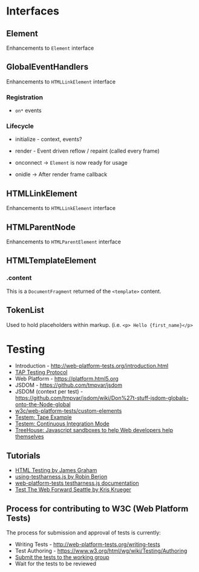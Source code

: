 # Interfaces

## Element

Enhancements to `Element` interface

## GlobalEventHandlers

Enhancements to `HTMLLinkElement` interface


### Registration
  - `on*` events

### Lifecycle
  - initialize - context, events?
  - render - Event driven reflow / repaint (called every frame)

  - onconnect -> `Element` is now ready for usage
  - onidle    -> After render frame callback

## HTMLLinkElement

Enhancements to `HTMLLinkElement` interface

## HTMLParentNode

Enhancements to `HTMLParentElement` interface

## HTMLTemplateElement

### .content

This is a `DocumentFragment` returned of the `<template>` content.

## TokenList

Used to hold placeholders within markup. (i.e. `<p> Hello {first_name}</p>`


# Testing

  - Introduction - http://web-platform-tests.org/introduction.html
  - [TAP Testing Protocol](https://testanything.org)
  - Web Platform - https://platform.html5.org
  - JSDOM - https://github.com/tmpvar/jsdom
  - JSDOM (context per test) - https://github.com/tmpvar/jsdom/wiki/Don%27t-stuff-jsdom-globals-onto-the-Node-global
  - [w3c/web-platform-tests/custom-elements](https://github.com/w3c/web-platform-tests/tree/master/custom-elements)
  - [Testem: Tape Example](https://github.com/testem/testem/tree/master/examples/tape_example)
  - [Testem: Continuous Integration Mode](https://github.com/testem/testem#continuous-integration-mode)
  - [TreeHouse: Javascript sandboxes to help Web developers help themselves](https://pdfs.semanticscholar.org/47f0/6bb6607a975500a30e9e52d7c9fbc0034e27.pdf)


## Tutorials

  - [HTML Testing by James Graham](http://hoppipolla.co.uk/talks/testing/testing.html)
  - [using-testharness.js by Robin Berjon](http://darobin.github.com/test-harness-tutorial/docs/using-testharness.html)
  - [web-platform-tests testharness.js documentation](http://web-platform-tests.org/writing-tests/testharness-api.html)
  - [Test The Web Forward Seattle by Kris Krueger](http://www.w3.org/html/wg/wiki/images/b/b6/Testharness.pdf)

## Process for contributing to W3C (Web Platform Tests)

  The process for submission and approval of tests is currently:

  - Writing Tests - http://web-platform-tests.org/writing-tests
  - Test Authoring - https://www.w3.org/html/wg/wiki/Testing/Authoring
  - [Submit the tests to the working group](https://www.w3.org/html/wg/wiki/Testing/Submission)
  - Wait for the tests to be reviewed

